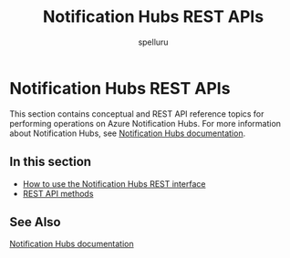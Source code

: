 ﻿---
title: "Notification Hubs REST APIs"
ms.custom: ""
ms.date: "2019-04-05"
ms.prod: "azure"
ms.reviewer: ""
ms.service: "notification-hubs"
ms.suite: ""
ms.tgt_pltfrm: ""
ms.topic: "reference"
author: "spelluru"
ms.author: "spelluru"
manager: "timlt"

---

# Notification Hubs REST APIs
This section contains conceptual and REST API reference topics for performing operations on Azure Notification Hubs. For more information about Notification Hubs, see [Notification Hubs documentation](https://docs.microsoft.com/azure/notification-hubs/).

## In this section

- [How to use the Notification Hubs REST interface](use-notification-hubs-rest-interface.md)
- [REST API methods](rest-api-methods.md)

## See Also
[Notification Hubs documentation](https://docs.microsoft.com/azure/notification-hubs/)  



